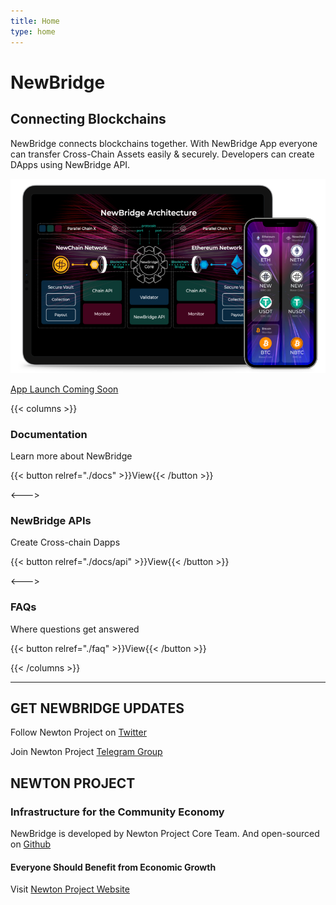 ```yaml
---
title: Home
type: home
---
```


<div class="banner-s1" id="hyper-jump">
  <h1>New<span>Bridge</span></h1>
  <h2>Connecting Blockchains</h2>
  <p>NewBridge connects blockchains together. With NewBridge App everyone can transfer Cross-Chain Assets easily & securely. Developers can create DApps using NewBridge API.</p>
  <div class="launch-app">
      <img src="home-devices.png" alt="">
      <p>
        <a class="btn" href="#">App Launch Coming Soon</a>
      </p>
  </div>
</div>

<div class="banner-s2">

{{< columns >}}

<i class="far fa-file-alt"></i>

### Documentation

Learn more about NewBridge

{{< button relref="./docs" >}}View{{< /button >}}

<--->

<i class="fas fa-code"></i>

### NewBridge APIs

Create Cross-chain Dapps

{{< button relref="./docs/api" >}}View{{< /button >}}

<--->

<i class="far fa-question-circle"></i>

### FAQs

Where questions get answered

{{< button relref="./faq" >}}View{{< /button >}}

{{< /columns >}}

</div>

---

## GET NEWBRIDGE UPDATES

Follow Newton Project on <a href="https://www.twitter.com/newton_project/" rel="noreferrer" target="_blank"> <i class="fab fa-twitter"></i> Twitter</a>

Join Newton Project <a href="https://www.twitter.com/newton_project/" rel="noreferrer" target="_blank"> <i class="fab fa-telegram-plane"></i> Telegram Group</a>

## NEWTON PROJECT

### Infrastructure for the Community Economy

NewBridge is developed by Newton Project Core Team. And open-sourced on <a href="https://github.com/newtonproject/newbridge.network" rel="noreferrer" target="_blank"><i class="fab fa-github"></i> Github</a>

#### Everyone Should Benefit from Economic Growth

Visit [Newton Project Website](https://www.newtonproject.org)
